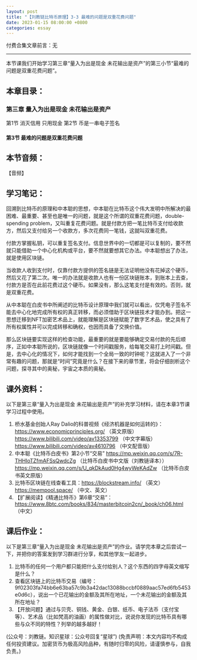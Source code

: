 ```yaml
---
layout: post
title: "【刘教链比特币原理】3-3 最难的问题是双重花费问题"
date: 2023-01-15 08:00:00 +0800
categories: essay
---
```


付费合集文章前言：无

---

本节课我们开始学习第三章“量入为出是现金 未花输出是资产”的第三小节“最难的问题是双重花费问题”。

## 本章目录：

### 第三章 量入为出是现金 未花输出是资产
第1节 消灭信用 只用现金
第2节 币是一串电子签名
#### 第3节 最难的问题是双重花费问题

## 本节音频：

【音频】

## 学习笔记：

回溯到比特币的原理和中本聪的思想，中本聪在比特币这个伟大发明中所解决的最困难、最重要、甚至也是唯一的问题，就是这个所谓的双重花费问题，double-spending problem，又叫重复花费问题。就是付款方把一笔比特币支付给收款方，然后又支付给另一个收款方，多次花费同一笔钱，这就叫双重花费。

付款方掌握私钥，可以重复签名支付。信息世界中的一切都是可以复制的，要不然就只能借助一个中心化机构或平台，要不然就要想其它办法。中本聪想出了办法，就是使用区块链。

当收款人收到支付时，仅靠付款方提供的签名链是无法证明他没有花掉这个硬币，然后又花了第二次。唯一的办法就是收款人也有一份区块链账本，到账本上去查，付款方是否在此前花费过这个硬币。如果没有，那么这笔支付是有效的。否则，就是双重花费。

从中本聪在白皮书中所阐述的比特币设计原理中我们就可以看出，仅凭电子签名不能去中心化地完成所有权的真正转移，而必须借助于区块链技术才能办到。把这一思想迁移到NFT加密艺术品上，就能理解是区块链赋能了数字艺术品，使之具有了所有权属性并可以完成转移和确权，也因而具备了交换价值。

那么区块链要实现这样的检查功能，最重要的就是要能够确定交易付款的先后顺序，正如中本聪所说的，区块链就像一个时间戳服务，给每笔交易打上时间戳。但是，去中心化的情况下，如何才能找到一个全局一致的时钟呢？这就进入了一个非常有趣的问题，那就是“时间”究竟是什么？在接下来的章节里，将会仔细剖析这个问题，探寻其中的奥秘，宇宙之本质的奥秘。

## 课外资料：

以下是第三章“量入为出是现金 未花输出是资产”的补充学习材料，请在本章3节课学习过程中使用。

1. 桥水基金创始人Ray Dalio的科普视频《经济机器是如何运转的》：https://www.economicprinciples.org/ （英文原版）https://www.bilibili.com/video/av13353799 （中文字幕版）https://www.bilibili.com/video/av4610796 （中文配音版）
2. 中本聪《比特币白皮书》第2小节“交易”
https://mp.weixin.qq.com/s/7R-THHIoTZfmAFSsQwdcZg （比特币白皮书中文版（刘教链译本））
https://mp.weixin.qq.com/s/U_qkDkAud0Hg4wyWeKAdZw （比特币白皮书英文原版）
3. 比特币区块链在线查看工具：https://blockstream.info/ （英文）https://mempool.space/ （中文、英文） 
4. 【扩展阅读】《精通比特币》第6章“交易”：https://www.8btc.com/books/834/masterbitcoin2cn/_book/ch06.html （中文）

## 课后作业：

以下是第三章“量入为出是现金 未花输出是资产”的作业。请学完本章之后尝试一下，并把你的答案发到学习群进行分享，和其他学友一起进步。

1. 比特币的任何一个用户都只能把什么支付给别人？这个东西的四字母英文缩写是什么？
2. 查看区块链上的比特币交易（编号：9f02303fa74bb6e63ba57c9b3a42dac13088bccbf0889aac57ed6fb5453e0d6c），说出一个已花输出的金额及其所在地址，一个未花输出的金额及其所在地址？
3. 【开放问题】通过与贝壳、铜钱、黄金、白银、纸币、电子法币（支付宝等）、艺术品（比如梵高的油画）的属性做对比，说说你发现的比特币具有哪些与众不同的特性？列举的越多越好！

(公众号：刘教链。知识星球：公众号回复“星球”)
(免责声明：本文内容均不构成任何投资建议。加密货币为极高风险品种，有随时归零的风险，请谨慎参与，自我负责。)

